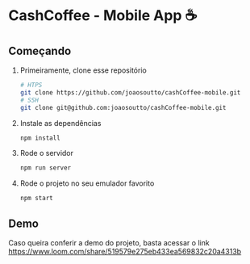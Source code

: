 # CashCoffee - Mobile App ☕

## Começando

1. Primeiramente, clone esse repositório

   ```bash
   # HTPS
   git clone https://github.com/joaosoutto/cashCoffee-mobile.git
   # SSH
   git clone git@github.com:joaosoutto/cashCoffee-mobile.git
   ```

2. Instale as dependências

   ```bash
   npm install
   ```

3. Rode o servidor

   ```bash
   npm run server
   ```

4. Rode o projeto no seu emulador favorito

   ```bash
   npm start


## Demo

Caso queira conferir a demo do projeto, basta acessar o link https://www.loom.com/share/519579e275eb433ea569832c20a4313b
